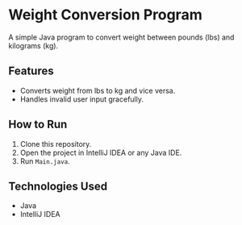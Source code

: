 # Weight Conversion Program

A simple Java program to convert weight between pounds (lbs) and kilograms (kg).

## Features
- Converts weight from lbs to kg and vice versa.
- Handles invalid user input gracefully.

## How to Run
1. Clone this repository.
2. Open the project in IntelliJ IDEA or any Java IDE.
3. Run `Main.java`.

## Technologies Used
- Java
- IntelliJ IDEA
